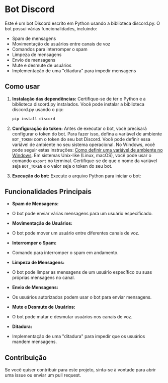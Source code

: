 # Bot Discord

Este é um bot Discord escrito em Python usando a biblioteca discord.py. O bot possui várias funcionalidades, incluindo:

- Spam de mensagens
- Movimentação de usuários entre canais de voz
- Comandos para interromper o spam
- Limpeza de mensagens
- Envio de mensagens
- Mute e desmute de usuários
- Implementação de uma "ditadura" para impedir mensagens

## Como usar

1. **Instalação das dependências:**
   Certifique-se de ter o Python e a biblioteca discord.py instalados. Você pode instalar a biblioteca discord.py usando o pip:
    ```bash
    pip install discord
    ```

2. **Configuração do token:**
   Antes de executar o bot, você precisará configurar o token do bot. Para fazer isso, defina a variável de ambiente `BOT_TOKEN` com o token do seu bot Discord. Você pode definir essa variável de ambiente no seu sistema operacional. No Windows, você pode seguir estas instruções: [Como definir uma variável de ambiente no Windows](https://www.architectryan.com/2018/08/31/how-to-change-environment-variables-on-windows-10/). Em sistemas Unix-like (Linux, macOS), você pode usar o comando `export` no terminal. Certifique-se de que o nome da variável seja `BOT_TOKEN` e o valor seja o token do seu bot.

3. **Execução do bot:**
    Execute o arquivo Python para iniciar o bot:

## Funcionalidades Principais

- **Spam de Mensagens:**
- O bot pode enviar várias mensagens para um usuário especificado.

- **Movimentação de Usuários:**
- O bot pode mover um usuário entre diferentes canais de voz.

- **Interromper o Spam:**
- Comando para interromper o spam em andamento.

- **Limpeza de Mensagens:**
- O bot pode limpar as mensagens de um usuário específico ou suas próprias mensagens no canal.

- **Envio de Mensagens:**
- Os usuários autorizados podem usar o bot para enviar mensagens.

- **Mute e Desmute de Usuários:**
- O bot pode mutar e desmutar usuários nos canais de voz.

- **Ditadura:**
- Implementação de uma "ditadura" para impedir que os usuários mandem mensagens.

## Contribuição
Se você quiser contribuir para este projeto, sinta-se à vontade para abrir uma issue ou enviar um pull request.
